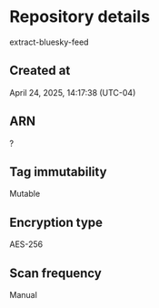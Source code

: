 # Repository details
extract-bluesky-feed
## Created at
April 24, 2025, 14:17:38 (UTC-04)
## ARN
?
##  Tag immutability
Mutable
## Encryption type
AES-256
## Scan frequency
Manual